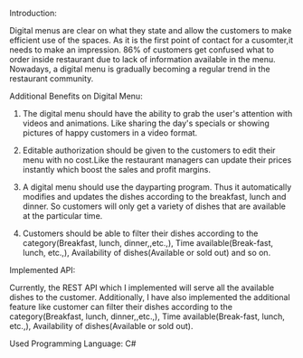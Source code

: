 Introduction:

Digital menus are clear on what they state and allow the customers to
make efficient use of the spaces. As it is the first point of contact
for a cusomter,it needs to make an impression. 86% of customers get
confused what to order inside restaurant due to lack of information
available in the menu. Nowadays, a digital menu is gradually becoming a
regular trend in the restaurant community.

Additional Benefits on Digital Menu:

1.  The digital menu should have the ability to grab the user's
    attention with videos and animations. Like sharing the day's
    specials or showing pictures of happy customers in a video format.

2.  Editable authorization should be given to the customers to edit
    their menu with no cost.Like the restaurant managers can update
    their prices instantly which boost the sales and profit margins.

3.  A digital menu should use the dayparting program. Thus it
    automatically modifies and updates the dishes according to the
    breakfast, lunch and dinner. So customers will only get a variety of
    dishes that are available at the particular time.

4.  Customers should be able to filter their dishes according to the
    category(Breakfast, lunch, dinner,,etc.,), Time
    available(Break-fast, lunch, etc.,), Availability of
    dishes(Available or sold out) and so on.

Implemented API:

Currently, the REST API which I implemented will serve all the available
dishes to the customer. Additionally, I have also implemented the
additional feature like customer can filter their dishes according to
the category(Breakfast, lunch, dinner,,etc.,), Time
available(Break-fast, lunch, etc.,), Availability of dishes(Available or
sold out).

Used Programming Language: C\#
